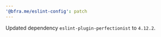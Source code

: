 ```yaml
---
'@bfra.me/eslint-config': patch
---
```


Updated dependency `eslint-plugin-perfectionist` to `4.12.2`.
